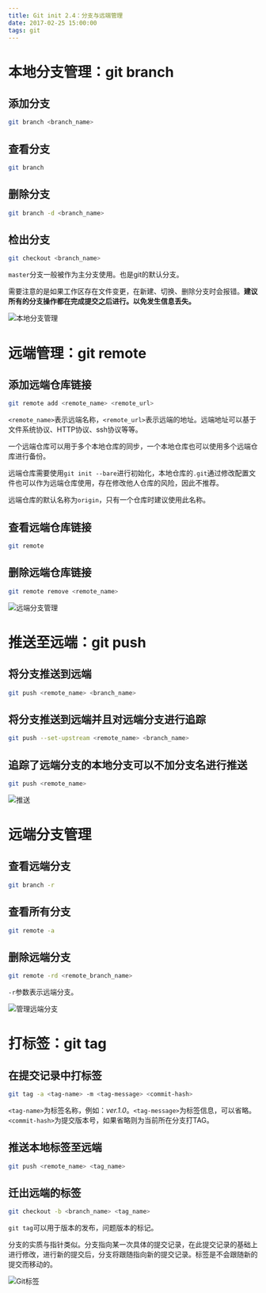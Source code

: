 ```yaml
---
title: Git init 2.4：分支与远端管理
date: 2017-02-25 15:00:00
tags: git
---
```


# 本地分支管理：git branch

## 添加分支

``` bash
git branch <branch_name>
```

## 查看分支

``` bash
git branch
```

## 删除分支

``` bash
git branch -d <branch_name>
```

## 检出分支

``` bash
git checkout <branch_name>
```

`master`分支一般被作为主分支使用。也是git的默认分支。

需要注意的是如果工作区存在文件变更，在新建、切换、删除分支时会报错。**建议所有的分支操作都在完成提交之后进行。以免发生信息丢失。**

![本地分支管理](git-init-2-4/git_branch.png)

# 远端管理：git remote

## 添加远端仓库链接

``` bash
git remote add <remote_name> <remote_url>
```

`<remote_name>`表示远端名称，`<remote_url>`表示远端的地址。远端地址可以基于文件系统协议、HTTP协议、ssh协议等等。

一个远端仓库可以用于多个本地仓库的同步，一个本地仓库也可以使用多个远端仓库进行备份。

远端仓库需要使用`git init --bare`进行初始化，本地仓库的`.git`通过修改配置文件也可以作为远端仓库使用，存在修改他人仓库的风险，因此不推荐。

远端仓库的默认名称为`origin`，只有一个仓库时建议使用此名称。

## 查看远端仓库链接

``` bash
git remote 
```

## 删除远端仓库链接

``` bash
git remote remove <remote_name>
```

![远端分支管理](git-init-2-4/git_remote.png)

# 推送至远端：git push 

## 将分支推送到远端

``` bash
git push <remote_name> <branch_name>
```

## 将分支推送到远端并且对远端分支进行追踪

``` bash
git push --set-upstream <remote_name> <branch_name>
```

## 追踪了远端分支的本地分支可以不加分支名进行推送

``` bash
git push <remote_name>
```

![推送](git-init-2-4/git_push.png)

# 远端分支管理

## 查看远端分支
``` bash
git branch -r
```

## 查看所有分支

``` bash
git remote -a
```

## 删除远端分支

``` bash
git remote -rd <remote_branch_name>
```

`-r`参数表示远端分支。

![管理远端分支](git-init-2-4/git_remote_branch.png)

# 打标签：git tag

## 在提交记录中打标签

``` bash
git tag -a <tag-name> -m <tag-message> <commit-hash>
```

`<tag-name>`为标签名称，例如：*ver.1.0*。`<tag-message>`为标签信息，可以省略。`<commit-hash>`为提交版本号，如果省略则为当前所在分支打TAG。

## 推送本地标签至远端

``` bash
git push <remote_name> <tag_name>
```

## 迁出远端的标签

``` bash
git checkout -b <branch_name> <tag_name>
```

`git tag`可以用于版本的发布，问题版本的标记。

分支的实质与指针类似。分支指向某一次具体的提交记录，在此提交记录的基础上进行修改，进行新的提交后，分支将跟随指向新的提交记录。标签是不会跟随新的提交而移动的。

![Git标签](git-init-2-4/git_tag.png)

